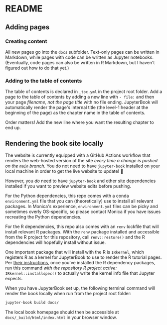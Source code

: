 # README

## Adding pages

### Creating content

All new pages go into the `docs` subfolder. Text-only pages can be written in Markdown, while pages with code can be written as Jupyter notebooks. (Eventually, code pages can also be written in R Markdown, but I haven't figured out how to do that yet.)

### Adding to the table of contents

The table of contents is declared in `_toc.yml` in the project root folder. Add a page to the table of contents by adding a new line with `- file:` and then your page _filename, not the page title_ with no file ending. JupyterBook will automatically render the page's internal title (the level-1 header at the beginning of the page) as the chapter name in the table of contents.

Order matters! Add the new line where you want the resulting chapter to end up.

## Rendering the book site locally

The website is currently equipped with a GitHub Actions workflow that renders the web-hosted version of the site _every time a change is pushed on the `main` branch._ You do not need to have `jupyter-book` installed on your local machine in order to get the live website to update! :tada: 

However, you _do_ need to have `jupyter-book` and other site dependencies installed if you want to preview website edits before pushing.

For the Python dependencies, this repo comes with a conda `environment.yml` file that you can (theoretically) use to install all relevant packages. In Monica's experience, `environment.yml` files can be picky and sometimes overly OS-specific, so please contact Monica if you have issues recreating the Python dependencies.

For the R dependencies, this repo also comes with an `renv` lockfile that will install relevant R packages. With the `renv` package installed and accessible from the R project for this repository, call `renv::restore()` and the R dependencies will hopefully install without issue.

One important package that will install with the R is `IRkernel`, which registers R as a kernel for JupyterBook to use to render the R tutorial pages. Per [their instructions](https://irkernel.github.io/installation/), once you've installed the R dependency packages, run this command _with the repository R project active:_ `IRkernel::installspec()` to actually write the kernel info file that Jupyter expects.

When you have JupyterBook set up, the following terminal command will render the book locally when run from the project root folder:

```bash
jupyter-book build docs/
```

The local book homepage should then be accessible at `docs/_build/html/index.html` in your browser window.

